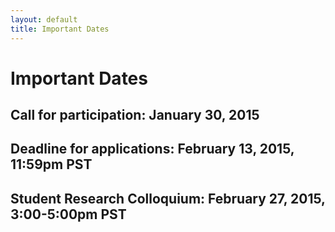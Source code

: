 ```yaml
---
layout: default
title: Important Dates 
---
```


Important Dates
=======

Call for participation: January 30, 2015
-------

Deadline for applications: February 13, 2015, 11:59pm PST
-------

Student Research Colloquium: February 27, 2015, 3:00-5:00pm PST
-------

